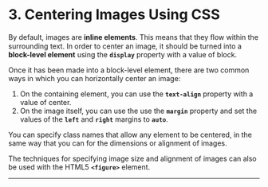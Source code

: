 # 3. Centering Images Using CSS

By default, images are **inline elements**. This means that they ﬂow within the surrounding text. In order to center an image, it should be turned into a **block-level element** using the **`display`** property with a value of block.

Once it has been made into a block-level element, there are two common ways in which you can horizontally center an image:
1. On the containing element, you can use the **`text-align`** property with a value of center.
2. On the image itself, you can use the use the **`margin`** property and set the values of the **`left`** and **`right`** margins to **`auto`**.

You can specify class names that allow any element to be centered, in the same way that you can for the dimensions or alignment of images.

The techniques for specifying image size and alignment of images can also be used with the HTML5 **`<figure>`** element.

---
